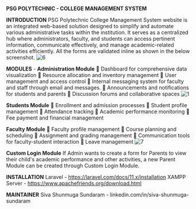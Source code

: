 **PSG POLYTECHNIC - COLLEGE MANAGEMENT SYSTEM**

**INTRODUCTION**
PSG Polytechnic College Management System website is an integrated web-based solution designed to simplify and automate various administrative tasks within the institution. It serves as a centralized hub where administrators, faculty, and students can access pertinent information, communicate effectively, and manage academic-related activities efficiently. All the forms are validated inline as shown in the below screenshot.
![6](https://github.com/code-phenix/PSG_PolyTech_CMS/assets/55018311/4af27272-f03a-4112-900b-0962da84f73f)



**MODULES** - 
**Administration Module**
  	Dashboard for comprehensive data visualization
  	Resource allocation and inventory management
  	User management and access control
  	Internal messaging system for faculty and staff through email and messages.
  	Announcements and notifications for students and parents
  	Discussion forums and collaborative spaces
![1](https://github.com/code-phenix/PSG_PolyTech_CMS/assets/55018311/43923790-4be7-44ed-97ab-789b892c7fa9)


**Students Module**
  	Enrollment and admission processes
  	Student profile management
  	Attendance tracking
  	Academic performance monitoring
  	Fee payment and financial management


**Faculty Module**
  	Faculty profile management
  	Course planning and scheduling
  	Assignment and grading management
  	Communication tools for faculty-student interaction
  	Leave management
![7](https://github.com/code-phenix/PSG_PolyTech_CMS/assets/55018311/fc3a2091-846c-4530-b95c-a2b7b07022c5)



**Custom Login Module**
  If Admin wants to create a form for Parents to view their child's academic performance and other activities, a new Parent Module can be created through Custom Login Module.

**INSTALLATION**
  Laravel - https://laravel.com/docs/11.x/installation
  XAMPP Server - https://www.apachefriends.org/download.html

**MAINTAINER**
  Siva Shunmuga Sundaram - linkedin.com/in/siva-shunmuga-sundaram
